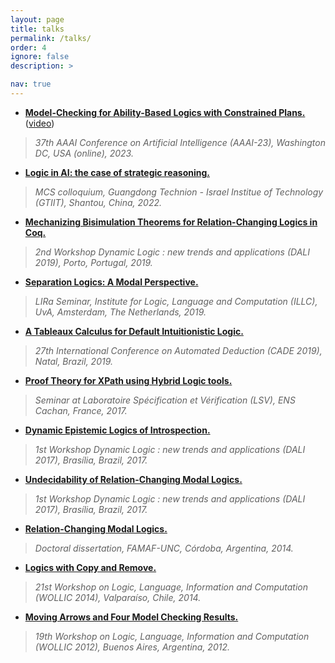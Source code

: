 ```yaml
---
layout: page
title: talks
permalink: /talks/
order: 4
ignore: false
description: >

nav: true
---
```

* [**Model-Checking for Ability-Based Logics with Constrained Plans.**](https://cs.famaf.unc.edu.ar/~rfervari/files/talks/2023-aaai.pdf) ([video](https://cs.famaf.unc.edu.ar/~rfervari/files/talks/2023-aaai-video.mp4))
>*37th AAAI Conference on Artificial Intelligence (AAAI-23), Washington DC, USA (online), 2023.*

* [**Logic in AI: the case of strategic reasoning.**](https://cs.famaf.unc.edu.ar/~rfervari/files/talks/2022-gtiit.pdf)
>*MCS colloquium, Guangdong Technion - Israel Institue of Technology (GTIIT), Shantou, China, 2022.*

* [**Mechanizing Bisimulation Theorems for Relation-Changing Logics in Coq.**](https://cs.famaf.unc.edu.ar/~rfervari/files/talks/2019-dali.pdf)
>*2nd Workshop Dynamic Logic : new trends and applications (DALI 2019), Porto, Portugal, 2019.*

* [**Separation Logics: A Modal Perspective.**](https://cs.famaf.unc.edu.ar/~rfervari/files/talks/2019-illc.pdf)
>*LIRa Seminar, Institute for Logic, Language and Computation (ILLC),  UvA, Amsterdam, The Netherlands, 2019.*

* [**A Tableaux Calculus for Default Intuitionistic Logic.**](https://cs.famaf.unc.edu.ar/~rfervari/files/talks/2019-cade.pdf)
>*27th International Conference on Automated Deduction (CADE 2019), Natal, Brazil, 2019.*

* [**Proof Theory for XPath using Hybrid Logic tools.**](https://cs.famaf.unc.edu.ar/~rfervari/files/talks/2017-lsv.pdf)
>*Seminar at Laboratoire Spécification et Vérification (LSV), ENS Cachan, France, 2017.*

* [**Dynamic Epistemic Logics of Introspection.**](https://cs.famaf.unc.edu.ar/~rfervari/files/talks/2017-dalia.pdf)
>*1st Workshop Dynamic Logic : new trends and applications (DALI 2017), Brasília, Brazil, 2017.*

* [**Undecidability of Relation-Changing Modal Logics.**](https://cs.famaf.unc.edu.ar/~rfervari/files/talks/2017-dalib.pdf)
>*1st Workshop Dynamic Logic : new trends and applications (DALI 2017), Brasília, Brazil, 2017.*

* [**Relation-Changing Modal Logics.**](https://cs.famaf.unc.edu.ar/~rfervari/files/talks/2014-phd.pdf)
>*Doctoral dissertation, FAMAF-UNC, Córdoba, Argentina, 2014.*

* [**Logics with Copy and Remove.**](https://cs.famaf.unc.edu.ar/~rfervari/files/talks/2014-wollic.pdf)
>*21st Workshop on Logic, Language, Information and Computation (WOLLIC 2014), Valparaíso, Chile, 2014.*

* [**Moving Arrows and Four Model Checking Results.**](https://cs.famaf.unc.edu.ar/~rfervari/files/talks/2012-wollic.pdf)
>*19th Workshop on Logic, Language, Information and Computation (WOLLIC 2012), Buenos Aires, Argentina, 2012.*